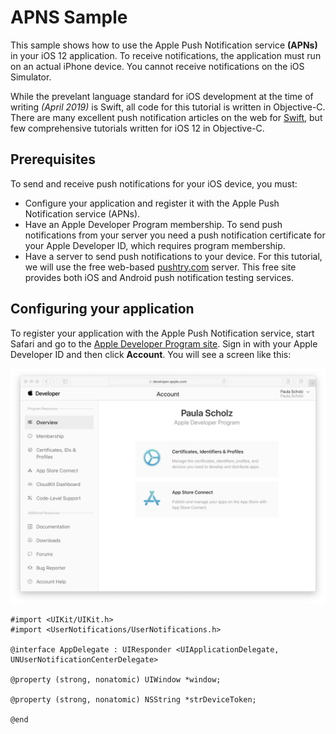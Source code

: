 #  APNS Sample

This sample shows how to use the Apple Push Notification service **(APNs)** in your iOS 12 application. To receive notifications, the application must run on an actual iPhone device. You cannot receive notifications on the iOS Simulator.

While the prevelant language standard for iOS development at the time of writing *(April 2019)* is Swift, all code for this tutorial is written in Objective-C.  There are many excellent push notification articles on the web for [Swift](https://www.raywenderlich.com/8164-push-notifications-tutorial-getting-started "Push Notifications Tutorial: Getting Started"), but few comprehensive tutorials written for iOS 12 in Objective-C.

## Prerequisites

To send and receive push notifications for your iOS device, you must:

  * Configure your application and register it with the Apple Push Notification service (APNs).
  * Have an Apple Developer Program membership. To send push notifications from your server you need a push notification certificate for your Apple Developer ID, which requires program membership.
  * Have a server to send push notifications to your device. For this tutorial, we will use the free web-based [pushtry.com](http://pushtry.com "Pushtry notification testing server") server. This free site provides both iOS and Android push notification testing services.

## Configuring your application

To register your application with the Apple Push Notification service, start Safari and go to the [Apple Developer Program site](https://developer.apple.com "Apple Developer Program website").  Sign in with your Apple Developer ID and then click **Account**. You will see a screen like this:

![Account Section](docImages/AppleDevProgamSite.png "Account Section")


```objc
#import <UIKit/UIKit.h>
#import <UserNotifications/UserNotifications.h>

@interface AppDelegate : UIResponder <UIApplicationDelegate, UNUserNotificationCenterDelegate>

@property (strong, nonatomic) UIWindow *window;

@property (strong, nonatomic) NSString *strDeviceToken;

@end
```
